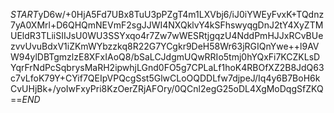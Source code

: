 $START$yD6w/+0HjA5Fd7UBx8TuU3pPZgT4m1LXVbj6/iJ0iYWEyFvxK+TQdnz7yA0XMrl+D6QHQmNEVmF2sgJJWI4NXQklvY4kSFhswyqgDnJ2tY4XyZTMUEldR3TLiiSIIJsU0WU3SSYxqo4r7Zw7wWESRtjgqzU4NddPmHJJxRCvBUezvvUvuBdxV1iZKmWYbzzkq8R22G7YCgkr9DeH58Wr63jRGIQnYwe++l9AVW94ylDBTgmzlzE8XFxIAoQ8/bSaLCJdgmUQwRRIo5tmj0hYQxFi7KCZKLsDYqrFrNdPcSqbrysMaRH2ipwhjLGnd0FO5g7CPLaLf1hoK4RBOfXZ2B8JdQ63c7vLfoK79Y+CYif7QEIpVPQcgSst5GlwCLoOQDDLfw7djpeJ/Iq4y6B7BoH6kCvUHjBk+/yoIwFxyPri8KzOerZRjAFOry/0QCnl2egG25oDL4XgMoDqgSfZKQ==$END$